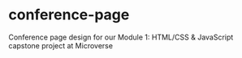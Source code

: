 # conference-page
Conference page design for our Module 1: HTML/CSS &amp; JavaScript capstone project at Microverse
